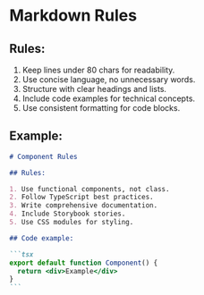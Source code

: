 # Markdown Rules

## Rules:

1. Keep lines under 80 chars for readability.
2. Use concise language, no unnecessary words.
3. Structure with clear headings and lists.
4. Include code examples for technical concepts.
5. Use consistent formatting for code blocks.

## Example:

````markdown
# Component Rules

## Rules:

1. Use functional components, not class.
2. Follow TypeScript best practices.
3. Write comprehensive documentation.
4. Include Storybook stories.
5. Use CSS modules for styling.

## Code example:

```tsx
export default function Component() {
  return <div>Example</div>
}
```
````
